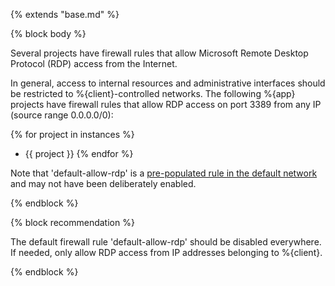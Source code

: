 {% extends "base.md" %}

{% block body %}

Several projects have firewall rules that allow Microsoft Remote Desktop Protocol (RDP) access from the Internet. 

In general, access to internal resources and administrative interfaces should be restricted to %{client}-controlled networks. The following %{app} projects have firewall rules that allow RDP access on port 3389 from any IP (source range 0.0.0.0/0):

{% for project in instances %}
- {{ project }}
{% endfor %}

Note that 'default-allow-rdp' is a [pre-populated rule in the default network](https://cloud.google.com/vpc/docs/firewalls#more_rules_default_vpc) and may not have been deliberately enabled.

{% endblock %}

{% block recommendation %}

The default firewall rule 'default-allow-rdp' should be disabled everywhere. If needed, only allow RDP access from IP addresses belonging to %{client}.

{% endblock %}
